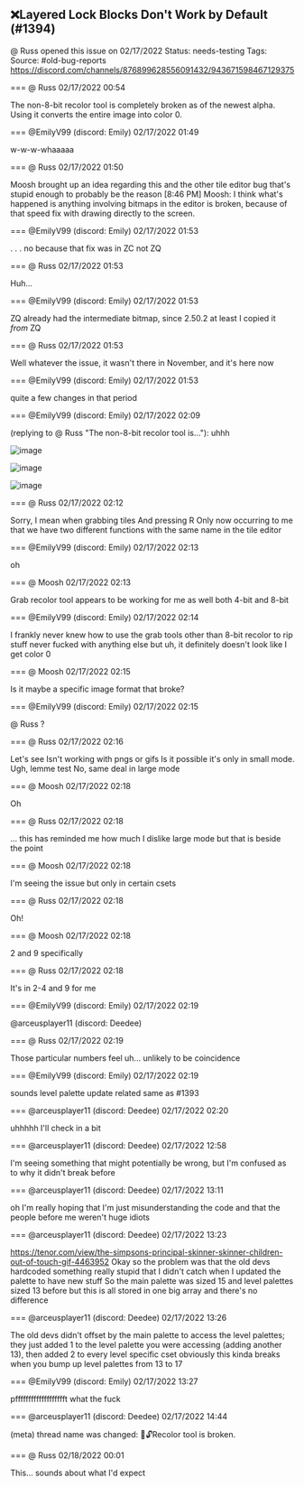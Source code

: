 ## ❌Layered Lock Blocks Don't Work by Default (#1394)
@ Russ opened this issue on 02/17/2022
Status: needs-testing
Tags: 
Source: #old-bug-reports https://discord.com/channels/876899628556091432/943671598467129375


=== @ Russ 02/17/2022 00:54

The non-8-bit recolor tool is completely broken as of the newest alpha. Using it converts the entire image into color 0.

=== @EmilyV99 (discord: Emily) 02/17/2022 01:49

w-w-w-whaaaaa

=== @ Russ 02/17/2022 01:50

Moosh brought up an idea regarding this and the other tile editor bug that's stupid enough to probably be the reason
[8:46 PM] Moosh: I think what's happened is anything involving bitmaps in the editor is broken, because of that speed fix with drawing directly to the screen.

=== @EmilyV99 (discord: Emily) 02/17/2022 01:53

. . . no
because that fix was in ZC
not ZQ

=== @ Russ 02/17/2022 01:53

Huh...

=== @EmilyV99 (discord: Emily) 02/17/2022 01:53

ZQ already had the intermediate bitmap, since 2.50.2 at least
I copied it *from* ZQ

=== @ Russ 02/17/2022 01:53

Well whatever the issue, it wasn't there in November, and it's here now

=== @EmilyV99 (discord: Emily) 02/17/2022 01:53

quite a few changes in that period

=== @EmilyV99 (discord: Emily) 02/17/2022 02:09

(replying to @ Russ "The non-8-bit recolor tool is…"): uhhh

![image](https://cdn.discordapp.com/attachments/943671598467129375/943690587167678484/unknown.png?ex=65e921d8&is=65d6acd8&hm=f0f11192c6eeebe667c07cd1d5fe0652d94b660ecb6a1ff26d365e9c2e497975&)

![image](https://cdn.discordapp.com/attachments/943671598467129375/943690615248519218/unknown.png?ex=65e921df&is=65d6acdf&hm=ce1dac993d08711b9eba49ee7590eaafea0bd0da117292e51022312c83522a90&)

![image](https://cdn.discordapp.com/attachments/943671598467129375/943690641211269200/unknown.png?ex=65e921e5&is=65d6ace5&hm=d0bbb92be7e884c4213cc4550cea0380b87c77c05ac2f0db5f106a9efcadbc96&)

=== @ Russ 02/17/2022 02:12

Sorry, I mean when grabbing tiles
And pressing R
Only now occurring to me that we have two different functions with the same name in the tile editor

=== @EmilyV99 (discord: Emily) 02/17/2022 02:13

oh

=== @ Moosh 02/17/2022 02:13

Grab recolor tool appears to be working for me as well
both 4-bit and 8-bit

=== @EmilyV99 (discord: Emily) 02/17/2022 02:14

I frankly never knew how to use the grab tools
other than 8-bit recolor to rip stuff
never fucked with anything else
but uh, it definitely doesn't look like I get color 0

=== @ Moosh 02/17/2022 02:15

Is it maybe a specific image format that broke?

=== @EmilyV99 (discord: Emily) 02/17/2022 02:15

@ Russ ?

=== @ Russ 02/17/2022 02:16

Let's see
Isn't working with pngs or gifs
Is it possible it's only in small mode. Ugh, lemme test
No, same deal in large mode

=== @ Moosh 02/17/2022 02:18

Oh

=== @ Russ 02/17/2022 02:18

... this has reminded me how much I dislike large mode but that is beside the point

=== @ Moosh 02/17/2022 02:18

I'm seeing the issue but only in certain csets

=== @ Russ 02/17/2022 02:18

Oh!

=== @ Moosh 02/17/2022 02:18

2 and 9 specifically

=== @ Russ 02/17/2022 02:18

It's in 2-4 and 9 for me

=== @EmilyV99 (discord: Emily) 02/17/2022 02:19

@arceusplayer11 (discord: Deedee)

=== @ Russ 02/17/2022 02:19

Those particular numbers feel uh... unlikely to be coincidence

=== @EmilyV99 (discord: Emily) 02/17/2022 02:19

sounds level palette update related
same as #1393

=== @arceusplayer11 (discord: Deedee) 02/17/2022 02:20

uhhhhh
I'll check in a bit

=== @arceusplayer11 (discord: Deedee) 02/17/2022 12:58

I'm seeing something that might potentially be wrong, but I'm confused as to why it didn't break before

=== @arceusplayer11 (discord: Deedee) 02/17/2022 13:11

oh
I'm really hoping that I'm just misunderstanding the code and that the people before me weren't huge idiots

=== @arceusplayer11 (discord: Deedee) 02/17/2022 13:23

https://tenor.com/view/the-simpsons-principal-skinner-skinner-children-out-of-touch-gif-4463952
Okay so the problem was that the old devs hardcoded something really stupid that I didn't catch when I updated the palette to have new stuff
So the main palette was sized 15 and level palettes sized 13 before
but this is all stored in one big array and there's no difference

=== @arceusplayer11 (discord: Deedee) 02/17/2022 13:26

The old devs didn't offset by the main palette to access the level palettes; they just added 1 to the level palette you were accessing (adding another 13), then added 2 to every level specific cset
obviously this kinda breaks when you bump up level palettes from 13 to 17

=== @EmilyV99 (discord: Emily) 02/17/2022 13:27

pffffffffffffffffffft
what the fuck

=== @arceusplayer11 (discord: Deedee) 02/17/2022 14:44

(meta) thread name was changed: 💊🔓Recolor tool is broken.

=== @ Russ 02/18/2022 00:01

This... sounds about what I'd expect
